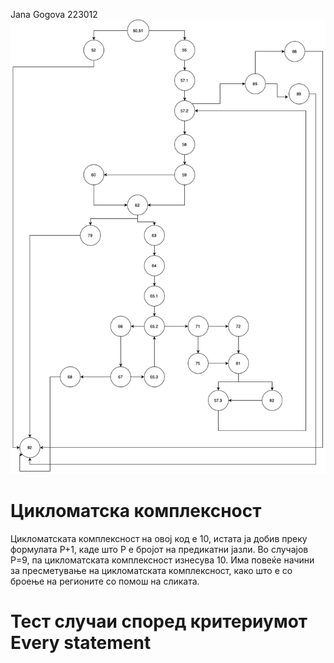 Jana Gogova 223012
![Alt text](https://github.com/gogovaj/SI_2024_lab2_223012/blob/master/diagram.png?raw=true)
# Цикломатска комплексност
Цикломатската комплексност на овој код е 10, истата ја добив преку формулата P+1, каде што P е бројот на предикатни јазли. Во случајoв P=9, па цикломатската комплексност изнесува 10. Има повеќе начини за пресметување на цикломатската комплексност, како што е со броење на регионите со помош на сликата.
# Тест случаи според критериумот Every statement
